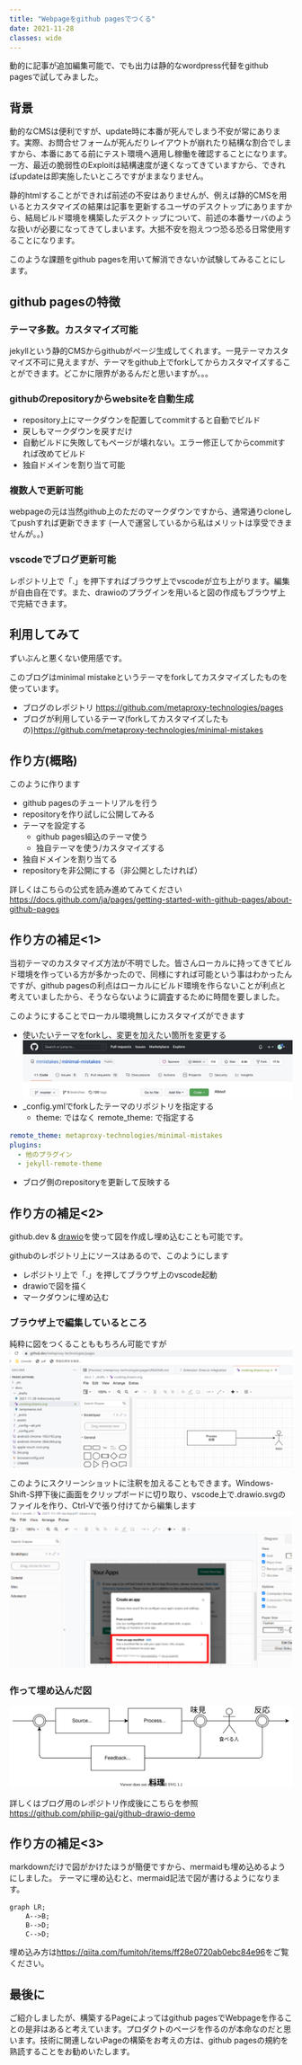 ```yaml
---
title: "Webpageをgithub pagesでつくる"
date: 2021-11-28
classes: wide
---
```


動的に記事が追加編集可能で、でも出力は静的なwordpress代替をgithub pagesで試してみました。

## 背景

動的なCMSは便利ですが、update時に本番が死んでしまう不安が常にあります。実際、お問合せフォームが死んだりレイアウトが崩れたり結構な割合でしますから、本番にあてる前にテスト環境へ適用し稼働を確認することになります。一方、最近の脆弱性のExploitは結構速度が速くなってきていますから、できればupdateは即実施したいところですがままなりません。

静的htmlすることができれば前述の不安はありませんが、例えば静的CMSを用いるとカスタマイズの結果は記事を更新するユーザのデスクトップにありますから、結局ビルド環境を構築したデスクトップについて、前述の本番サーバのような扱いが必要になってきてしまいます。大抵不安を抱えつつ恐る恐る日常使用することになります。

このような課題をgithub pagesを用いて解消できないか試験してみることにします。

## github pagesの特徴

### テーマ多数。カスタマイズ可能
jekyllという静的CMSからgithubがページ生成してくれます。一見テーマカスタマイズ不可に見えますが、テーマをgithub上でforkしてからカスタマイズすることができます。どこかに限界があるんだと思いますが。。。

### githubのrepositoryからwebsiteを自動生成
- repository上にマークダウンを配置してcommitすると自動でビルド
- 戻しもマークダウンを戻すだけ
- 自動ビルドに失敗してもページが壊れない。エラー修正してからcommitすれば改めてビルド
- 独自ドメインを割り当て可能

### 複数人で更新可能
webpageの元は当然github上のただのマークダウンですから、通常通りcloneしてpushすれば更新できます
 (一人で運営しているから私はメリットは享受できませんが。。)

### vscodeでブログ更新可能
レポジトリ上で「.」を押下すればブラウザ上でvscodeが立ち上がります。編集が自由自在です。また、drawioのプラグインを用いると図の作成もブラウザ上で完結できます。

## 利用してみて
ずいぶんと悪くない使用感です。

このブログはminimal mistakeというテーマをforkしてカスタマイズしたものを使っています。

- ブログのレポジトリ <https://github.com/metaproxy-technologies/pages>
- ブログが利用しているテーマ(forkしてカスタマイズしたもの)<https://github.com/metaproxy-technologies/minimal-mistakes>


## 作り方(概略)

このように作ります
- github pagesのチュートリアルを行う
- repositoryを作り試しに公開してみる
- テーマを設定する
    - github pages組込のテーマ使う
    - 独自テーマを使う/カスタマイズする
- 独自ドメインを割り当てる
- repositoryを非公開にする（非公開としたければ）

詳しくはこちらの公式を読み進めてみてください
<https://docs.github.com/ja/pages/getting-started-with-github-pages/about-github-pages>

## 作り方の補足<1>

当初テーマのカスタマイズ方法が不明でした。皆さんローカルに持ってきてビルド環境を作っている方が多かったので、同様にすれば可能という事はわかったんですが、github pagesの利点はローカルにビルド環境を作らないことが利点と考えていましたから、そうならないように調査するために時間を要しました。

このようにすることでローカル環境無しにカスタマイズができます
- 使いたいテーマをforkし、変更を加えたい箇所を変更する
![fork!](../assets/2021-11-28-fork.jpeg)
- _config.ymlでforkしたテーマのリポジトリを指定する
    - theme: ではなく remote_theme: で指定する

```yaml
remote_theme: metaproxy-technologies/minimal-mistakes
plugins:
  - 他のプラグイン
  - jekyll-remote-theme
```

- ブログ側のrepositoryを更新して反映する

## 作り方の補足<2>

github.dev & [drawio](https://github.com/philip-gai/github-drawio-demo)を使って図を作成し埋め込むことも可能です。

githubのレポジトリ上にソースはあるので、このようにします
- レポジトリ上で「.」を押してブラウザ上のvscode起動
- drawioで図を描く
- マークダウンに埋め込む

### ブラウザ上で編集しているところ
純粋に図をつくることももちろん可能ですが
![fork](../assets/2021-11-28-drawsample.png)

このようにスクリーンショットに注釈を加えることもできます。Windows-Shift-S押下後に画面をクリップボードに切り取り、vscode上で.drawio.svgのファイルを作り、Ctrl-Vで張り付けてから編集します
![Label](../assets/2021-11-28-pastepng.drawio.svg)


### 作って埋め込んだ図
![Label](../assets/2021-11-28-cooking.drawio.svg)

詳しくはブログ用のレポジトリ作成後にこちらを参照
<https://github.com/philip-gai/github-drawio-demo>

## 作り方の補足<3>

markdownだけで図がかけたほうが簡便ですから、mermaidも埋め込めるようにしました。
テーマに埋め込むと、mermaid記法で図が書けるようになります。 

```mermaid
graph LR;
    A-->B;
    B-->D;
    C-->D;
```

埋め込み方は<https://qiita.com/fumitoh/items/ff28e0720ab0ebc84e96>をご覧ください。

## 最後に
ご紹介しましたが、構築するPageによってはgithub pagesでWebpageを作ることの是非はあると考えています。プロダクトのページを作るのが本命なのだと思います。技術に関連しないPageの構築をお考えの方は、github pagesの規約を熟読することをお勧めいたします。

